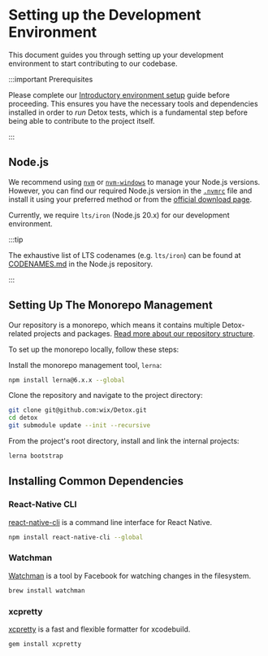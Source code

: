 # Setting up the Development Environment

This document guides you through setting up your development environment to start contributing to our codebase.

:::important Prerequisites

Please complete our [Introductory environment setup](introduction/environment-setup.md) guide before proceeding. This ensures you have the necessary tools and dependencies installed in order to _run_ Detox tests, which is a fundamental step before being able to contribute to the project itself.

:::

## Node.js

We recommend using [`nvm`](https://github.com/nvm-sh/nvm) or [`nvm-windows`](https://github.com/coreybutler/nvm-windows) to manage your Node.js versions. However, you can find our required Node.js version in the [`.nvmrc`](https://github.com/wix/Detox/blob/master/.nvmrc) file and install it using your preferred method or from the [official download page](https://nodejs.org/en/download/).

Currently, we require `lts/iron` (Node.js 20.x) for our development environment.

:::tip

The exhaustive list of LTS codenames (e.g. `lts/iron`)  can be found at [CODENAMES.md](https://github.com/nodejs/Release/blob/main/CODENAMES.md) in the Node.js repository.

:::

## Setting Up The Monorepo Management

Our repository is a monorepo, which means it contains multiple Detox-related projects and packages. [Read more about our repository structure](../code/overview.md#repository-structure).

To set up the monorepo locally, follow these steps:

Install the monorepo management tool, `lerna`:

```bash npm2yarn
npm install lerna@6.x.x --global
```

Clone the repository and navigate to the project directory:

```bash
git clone git@github.com:wix/Detox.git
cd detox
git submodule update --init --recursive
```

From the project's root directory, install and link the internal projects:

```bash
lerna bootstrap
```

## Installing Common Dependencies

### React-Native CLI

[react-native-cli] is a command line interface for React Native.

```bash npm2yarn
npm install react-native-cli --global
```

### Watchman

[Watchman] is a tool by Facebook for watching changes in the filesystem.

```bash
brew install watchman
```

### xcpretty

[xcpretty] is a fast and flexible formatter for xcodebuild.

```bash
gem install xcpretty
```

[react-native-cli]: https://www.npmjs.com/package/react-native-cli
[Watchman]: https://facebook.github.io/watchman/
[xcpretty]: https://github.com/xcpretty/xcpretty
